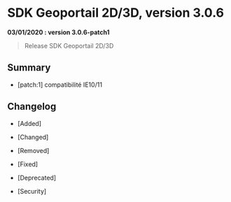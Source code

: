 # SDK Geoportail 2D/3D, version 3.0.6

**03/01/2020 : version 3.0.6-patch1**
> Release SDK Geoportail 2D/3D

## Summary

* [patch:1] compatibilité IE10/11

## Changelog

* [Added]

* [Changed]

* [Removed]

* [Fixed]

* [Deprecated]

* [Security]
